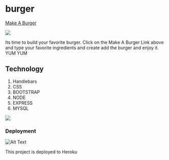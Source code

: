 # burger

[Make A Burger](https://shielded-atoll-42893.herokuapp.com/)


![](https://media.giphy.com/media/12xrBuwitPdoRy/giphy.gif)

Its time to build your favorite burger. Click on the Make A Burger Link above and type your favorite ingredients and create add the burger and enjoy it. YUM YUM


## Technology
1. Handlebars
2. CSS
3. BOOTSTRAP
4. NODE
5. EXPRESS
6. MYSQL



![](https://media.giphy.com/media/HQ2Slp9yEkX72/giphy.gif)


 ### Deployment
 ![Alt Text](https://img.icons8.com/color/260/heroku.png)

 This project is deployed to Heroku